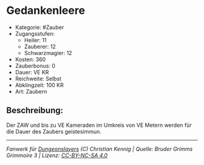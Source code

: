 # Gedankenleere

- Kategorie: #Zauber
- Zugangsstufen:
  - Heiler: 11
  - Zauberer: 12
  - Schwarzmagier: 12
- Kosten: 360
- Zauberbonus: 0
- Dauer: VE KR
- Reichweite: Selbst
- Abklingzeit: 100 KR
- Art: Zaubern

## Beschreibung:

Der ZAW und bis zu VE Kameraden im Umkreis von VE Metern werden für die Dauer des Zaubers geistesimmun.

---

_Fanwerk für [Dungeonslayers](https://www.dungeonslayers.net/) (C) Christian Kennig | Quelle: Bruder Grimms Grimmoire 3 | Lizenz: [CC-BY-NC-SA 4.0](https://creativecommons.org/licenses/by-nc-sa/4.0/deed.de)_
